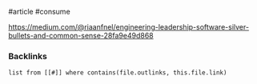 #article #consume 

https://medium.com/@riaanfnel/engineering-leadership-software-silver-bullets-and-common-sense-28fa9e49d868
### Backlinks
```dataview 
list from [[#]] where contains(file.outlinks, this.file.link)
```

